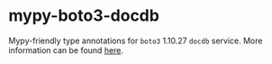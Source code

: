# mypy-boto3-docdb

Mypy-friendly type annotations for `boto3` 1.10.27 `docdb` service.
More information can be found [here](https://github.com/vemel/mypy_boto3).
